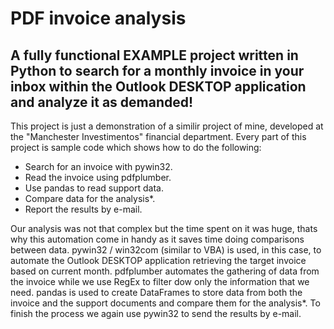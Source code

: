 # PDF invoice analysis
## A fully functional EXAMPLE project written in Python to search for a monthly invoice in your inbox within the Outlook DESKTOP application and analyze it as demanded!

This project is just a demonstration of a similir project of mine, developed at the "Manchester Investimentos" financial department. Every part of this project is sample code which shows how to do the following:
* Search for an invoice with pywin32.
* Read the invoice using pdfplumber.
* Use pandas to read support data.
* Compare data for the analysis*.
* Report the results by e-mail.

Our analysis was not that complex but the time spent on it was huge, thats why this automation come in handy as it saves time doing comparisons between data. pywin32 / win32com (similar to VBA) is used, in this case, to automate the Outlook DESKTOP application retrieving the target invoice based on current month. pdfplumber automates the gathering of data from the invoice while we use RegEx to filter dow only the information that we need. pandas is used to create DataFrames to store data from both the invoice and the support documents and compare them for the analysis*. To finish the process we again use pywin32 to send the results by e-mail.
